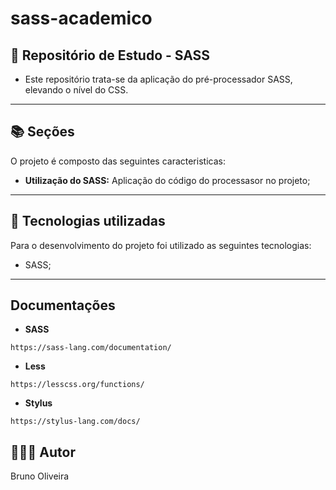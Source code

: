# sass-academico

## 📝 Repositório de Estudo - SASS

- Este repositório trata-se da aplicação do pré-processador SASS, elevando o nível do CSS.
---

## 📚 Seções

O projeto é composto das seguintes caracteristicas:

- **Utilização do SASS:** Aplicação do código do processasor no projeto;
---

## 💼 Tecnologias utilizadas

Para o desenvolvimento do projeto foi utilizado as seguintes tecnologias:

- SASS;

---

## Documentações

- **SASS**
```
https://sass-lang.com/documentation/
```
- **Less**
```
https://lesscss.org/functions/
```

- **Stylus**
```
https://stylus-lang.com/docs/
```

## 🙋🏻‍♂️ Autor

Bruno Oliveira
